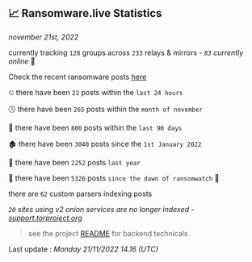 
## 📈 Ransomware.live Statistics
_november 21st, 2022_

currently tracking `128` groups across `233` relays & mirrors - _`83` currently online_ 📡

Check the recent ransomware posts [here](https://www.ransomware.live/#/recentposts)


⏲ there have been `22` posts within the `last 24 hours`

🕓 there have been `265` posts within the `month of november`

📅 there have been `800` posts within the `last 90 days`

🏚 there have been `3040` posts since the `1st January 2022`

🚀 there have been `2252` posts `last year`

🦕 there have been `5326` posts `since the dawn of ransomwatch` 🐣

there are `62` custom parsers indexing posts

_`20` sites using v2 onion services are no longer indexed - [support.torproject.org](https://support.torproject.org/onionservices/v2-deprecation/)_

> see the project [README](https://github.com/jmousqueton/ransomwatch#readme) for backend technicals



Last update : _Monday 21/11/2022 14.16 (UTC)_

